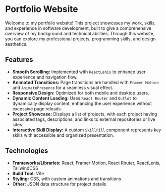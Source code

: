 # Portfolio Website

Welcome to my portfolio website! This project showcases my work, skills, and experience in software development, built to give a comprehensive overview of my background and technical abilities. Through this website, you can explore my professional projects, programming skills, and design aesthetics.

## Features

- **Smooth Scrolling:** Implemented with `ReactLenis` to enhance user experience and navigation flow.
- **Animated Transitions:** Page transitions are handled with `Framer Motion` and `AnimatePresence` for a seamless visual effect.
- **Responsive Design:** Optimized for both mobile and desktop users.
- **Dynamic Content Loading:** Uses `React Router` and `Outlet` to dynamically display content, enhancing the user experience without excessive page reloads.
- **Project Showcase:** Displays a list of projects, with each project having associated tags, descriptions, and links to external repositories or live sites.
- **Interactive Skill Display:** A custom `SkillPill` component represents key skills with accessible and organized presentation.

## Technologies

- **Frameworks/Libraries:** React, Framer Motion, React Router, ReactLenis, TailwindCSS
- **Build Tool:** Vite
- **Styling:** CSS, with custom animations and transitions
- **Other:** JSON data structure for project details
